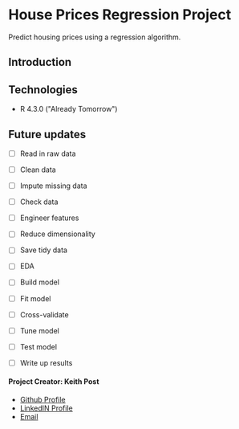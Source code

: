 # **House Prices Regression Project**
Predict housing prices using a regression algorithm.

## Introduction


## Technologies
* R 4.3.0 ("Already Tomorrow")


## Future updates
- [ ] Read in raw data
- [ ] Clean data
- [ ] Impute missing data
- [ ] Check data
- [ ] Engineer features
- [ ] Reduce dimensionality
- [ ] Save tidy data
- [ ] EDA
- [ ] Build model
- [ ] Fit model
- [ ] Cross-validate
- [ ] Tune model
- [ ] Test model
- [ ] Write up results



#### **Project Creator: Keith Post**
+ [Github Profile](https://github.com/kpost34) 
+ [LinkedIN Profile](https://www.linkedin.com/in/keith-post/)
+ [Email](mailto:keithhpost@gmail.com)




